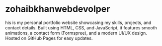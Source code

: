 # zohaibkhanwebdevolper
his is my personal portfolio website showcasing my skills, projects, and contact details. Built using HTML, CSS, and JavaScript, it features smooth animations, a contact form (Formspree), and a modern UI/UX design. Hosted on GitHub Pages for easy updates.
